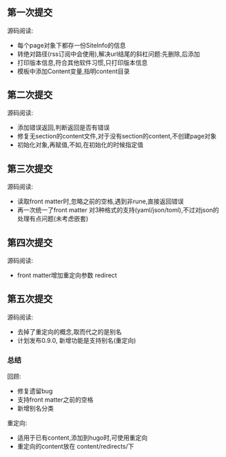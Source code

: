 # 

## 第一次提交

源码阅读:
- 每个page对象下都存一份SiteInfo的信息
- 转绝对路径(rss订阅中会使用),解决url结尾的斜杠问题:先删除,后添加
- 打印版本信息,符合其他软件习惯,只打印版本信息
- 模板中添加Content变量,指明content目录

## 第二次提交

源码阅读:
- 添加错误返回,判断返回是否有错误
- 修复无section的content文件,对于没有section的content,不创建page对象
- 初始化对象,再赋值,不如,在初始化的时候指定值


## 第三次提交

源码阅读:
- 读取front matter时,忽略之前的空格,遇到非rune,直接返回错误
- 再一次统一了front matter 对3种格式的支持(yaml/json/toml),不过对json的处理有点问题(未考虑嵌套)

## 第四次提交

源码阅读:
- front matter增加重定向参数 redirect

## 第五次提交

源码阅读:
- 去掉了重定向的概念,取而代之的是别名
- 计划发布0.9.0, 新增功能是支持别名(重定向)


### 总结

回顾:
- 修复遗留bug
- 支持front matter之前的空格
- 新增别名分类

重定向:
- 适用于已有content,添加到hugo时,可使用重定向
- 重定向的content放在 content/redirects/下

